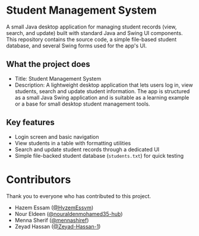 # Student Management System

A small Java desktop application for managing student records (view, search, and update) built with standard Java and Swing UI components. This repository contains the source code, a simple file-based student database, and several Swing forms used for the app's UI.

## What the project does

- Title: Student Management System
- Description: A lightweight desktop application that lets users log in, view students, search and update student information. The app is structured as a small Java Swing application and is suitable as a learning example or a base for small desktop student management tools.

## Key features

- Login screen and basic navigation
- View students in a table with formatting utilities
- Search and update student records through a dedicated UI
- Simple file-backed student database (`students.txt`) for quick testing

# Contributors

Thank you to everyone who has contributed to this project.

- Hazem Essam ([@HvzemEssvm](https://github.com/HvzemEssvm))
- Nour Eldeen ([@nouraldenmohamed35-hub](https://github.com/nouraldenmohamed35-hub))
- Menna Sherif ([@mennashiref](https://github.com/mennashiref))
- Zeyad Hassan ([@Zeyad-Hassan-1](https://github.com/Zeyad-Hassan-1))
